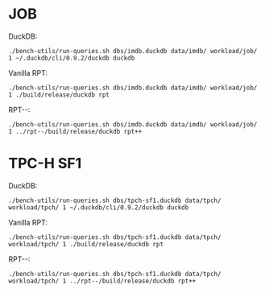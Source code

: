 # JOB

DuckDB:

```
./bench-utils/run-queries.sh dbs/imdb.duckdb data/imdb/ workload/job/ 1 ~/.duckdb/cli/0.9.2/duckdb duckdb
```

Vanilla RPT:

```
./bench-utils/run-queries.sh dbs/imdb.duckdb data/imdb/ workload/job/ 1 ./build/release/duckdb rpt
```

RPT--:

```
./bench-utils/run-queries.sh dbs/imdb.duckdb data/imdb/ workload/job/ 1 ../rpt--/build/release/duckdb rpt++
```

# TPC-H SF1

DuckDB:

```
./bench-utils/run-queries.sh dbs/tpch-sf1.duckdb data/tpch/ workload/tpch/ 1 ~/.duckdb/cli/0.9.2/duckdb duckdb
```

Vanilla RPT:

```
./bench-utils/run-queries.sh dbs/tpch-sf1.duckdb data/tpch/ workload/tpch/ 1 ./build/release/duckdb rpt
```

RPT--:

```
./bench-utils/run-queries.sh dbs/tpch-sf1.duckdb data/tpch/ workload/tpch/ 1 ../rpt--/build/release/duckdb rpt++
```


